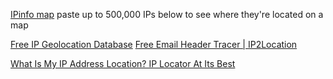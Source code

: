 
[IPinfo map](https://ipinfo.io/map)
paste up to 500,000 IPs below to see where they're located on a map

[Free IP Geolocation Database](https://lite.ip2location.com/)
[Free Email Header Tracer | IP2Location](https://www.ip2location.com/free/email-tracer)

[What Is My IP Address Location? IP Locator At Its Best](https://www.ipaddresslocation.org/)
